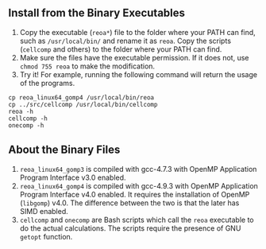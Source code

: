 ## Install from the Binary Executables

1. Copy the executable (`reoa*`) file to the folder where your PATH can find, such as `/usr/local/bin/` and rename it as `reoa`. Copy the scripts (`cellcomp` and others) to the folder where your PATH can find.
2.  Make sure the files have the executable permission.  If it does not, use `chmod 755 reoa` to make the modification.
3. Try it! For example, running the following command will return the usage of the programs. 

```
cp reoa_linux64_gomp4 /usr/local/bin/reoa
cp ../src/cellcomp /usr/local/bin/cellcomp
reoa -h
cellcomp -h
onecomp -h
```
 
## About the Binary Files
1. `reoa_linux64_gomp3` is compiled with gcc-4.7.3 with OpenMP Application Program Interface v3.0 enabled.
2. `reoa_linux64_gomp4` is compiled with gcc-4.9.3 with OpenMP Application Program Interface v4.0 enabled. It requires the installation of OpenMP (`libgomp`) v4.0. The difference between the two is that the later has SIMD enabled.
3. `cellcomp` and `onecomp` are Bash scripts which call the `reoa` executable to do the actual calculations. The scripts require the presence of GNU `getopt` function. 

